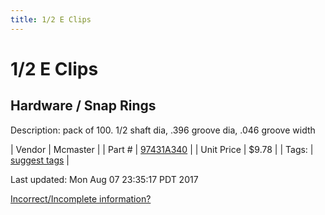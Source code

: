 ```yaml
---
title: 1/2 E Clips
---
```


# 1/2 E Clips
## Hardware / Snap Rings
Description: 	pack of 100. 1/2 shaft dia, .396 groove dia, .046 groove width 

| Vendor | Mcmaster | 
| Part # | [97431A340](https://www.mcmaster.com/#97431A340) | 
| Unit Price | $9.78 | 
| Tags: | [suggest tags](https://docs.google.com/forms/d/e/1FAIpQLSeWyY8v3RgOty-MyWmh9U0iivNYN_molChYyS-0U-o-kOAv_g/viewform) | 

Last updated: Mon Aug 07 23:35:17 PDT 2017

 [Incorrect/Incomplete information?](https://docs.google.com/forms/d/e/1FAIpQLSeWyY8v3RgOty-MyWmh9U0iivNYN_molChYyS-0U-o-kOAv_g/viewform)